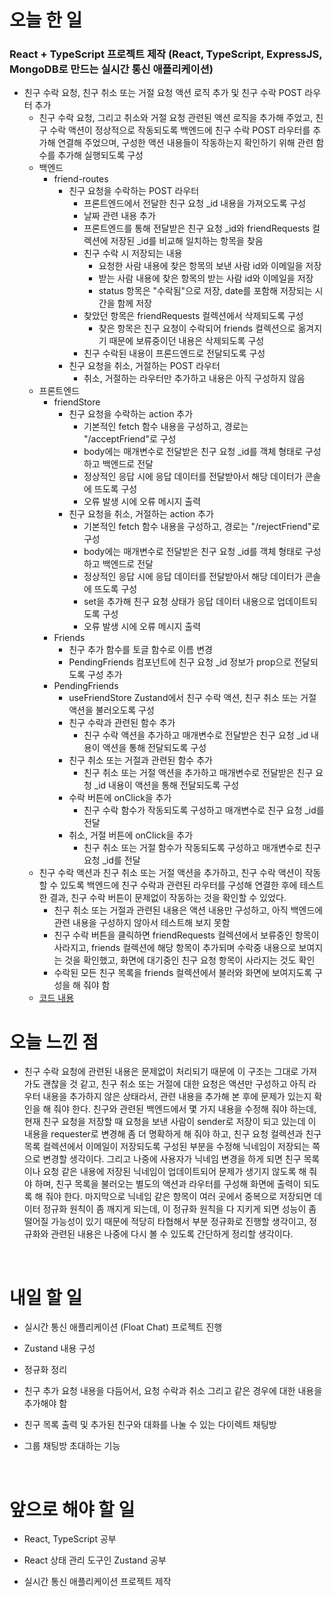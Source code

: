 # 오늘 한 일

### React + TypeScript 프로젝트 제작 (React, TypeScript, ExpressJS, MongoDB로 만드는 실시간 통신 애플리케이션)

- 친구 수락 요청, 친구 취소 또는 거절 요청 액션 로직 추가 및 친구 수락 POST 라우터 추가
  - 친구 수락 요청, 그리고 취소와 거절 요청 관련된 액션 로직을 추가해 주었고, 친구 수락 액션이 정상적으로 작동되도록 백엔드에 친구 수락 POST 라우터를 추가해 연결해 주었으며, 구성한 액션 내용들이 작동하는지 확인하기 위해 관련 함수를 추가해 실행되도록 구성
  - 백엔드
    - friend-routes
      - 친구 요청을 수락하는 POST 라우터
        - 프론트엔드에서 전달한 친구 요청 \_id 내용을 가져오도록 구성
        - 날짜 관련 내용 추가
        - 프론트엔드를 통해 전달받은 친구 요청 \_id와 friendRequests 컬렉션에 저장된 \_id를 비교해 일치하는 항목을 찾음
        - 친구 수락 시 저장되는 내용
          - 요청한 사람 내용에 찾은 항목의 보낸 사람 id와 이메일을 저장
          - 받는 사람 내용에 찾은 항목의 받는 사람 id와 이메일을 저장
          - status 항목은 "수락됨"으로 저장, date를 포함해 저장되는 시간을 함께 저장
        - 찾았던 항목은 friendRequests 컬렉션에서 삭제되도록 구성
          - 찾은 항목은 친구 요청이 수락되어 friends 컬렉션으로 옮겨지기 때문에 보류중이던 내용은 삭제되도록 구성
        - 친구 수락된 내용이 프론드엔드로 전달되도록 구성
      - 친구 요청을 취소, 거절하는 POST 라우터
        - 취소, 거절하는 라우터만 추가하고 내용은 아직 구성하지 않음
  - 프론트엔드
    - friendStore
      - 친구 요청을 수락하는 action 추가
        - 기본적인 fetch 함수 내용을 구성하고, 경로는 "/acceptFriend"로 구성
        - body에는 매개변수로 전달받은 친구 요청 \_id를 객체 형태로 구성하고 백엔드로 전달
        - 정상적인 응답 시에 응답 데이터를 전달받아서 해당 데이터가 콘솔에 뜨도록 구성
        - 오류 발생 시에 오류 메시지 출력
      - 친구 요청을 취소, 거절하는 action 추가
        - 기본적인 fetch 함수 내용을 구성하고, 경로는 "/rejectFriend"로 구성
        - body에는 매개변수로 전달받은 친구 요청 \_id를 객체 형태로 구성하고 백엔드로 전달
        - 정상적인 응답 시에 응답 데이터를 전달받아서 해당 데이터가 콘솔에 뜨도록 구성
        - set을 추가해 친구 요청 상태가 응답 데이터 내용으로 업데이트되도록 구성
        - 오류 발생 시에 오류 메시지 출력
    - Friends
      - 친구 추가 함수를 토글 함수로 이름 변경
      - PendingFriends 컴포넌트에 친구 요청 \_id 정보가 prop으로 전달되도록 구성 추가
    - PendingFriends
      - useFriendStore Zustand에서 친구 수락 액션, 친구 취소 또는 거절 액션을 불러오도록 구성
      - 친구 수락과 관련된 함수 추가
        - 친구 수락 액션을 추가하고 매개변수로 전달받은 친구 요청 \_id 내용이 액션을 통해 전달되도록 구성
      - 친구 취소 또는 거절과 관련된 함수 추가
        - 친구 취소 또는 거절 액션을 추가하고 매개변수로 전달받은 친구 요청 \_id 내용이 액션을 통해 전달되도록 구성
      - 수락 버튼에 onClick을 추가
        - 친구 수락 함수가 작동되도록 구성하고 매개변수로 친구 요청 \_id를 전달
      - 취소, 거절 버튼에 onClick을 추가
        - 친구 취소 또는 거절 함수가 작동되도록 구성하고 매개변수로 친구 요청 \_id를 전달
  - 친구 수락 액션과 친구 취소 또는 거절 액션을 추가하고, 친구 수락 액션이 작동할 수 있도록 백엔드에 친구 수락과 관련된 라우터를 구성해 연결한 후에 테스트한 결과, 친구 수락 버튼이 문제없이 작동하는 것을 확인할 수 있었다.
    - 친구 취소 또는 거절과 관련된 내용은 액션 내용만 구성하고, 아직 백엔드에 관련 내용을 구성하지 않아서 테스트해 보지 못함
    - 친구 수락 버튼을 클릭하면 friendRequests 컬렉션에서 보류중인 항목이 사라지고, friends 컬렉션에 해당 항목이 추가되며 수락중 내용으로 보여지는 것을 확인했고, 화면에 대기중인 친구 요청 항목이 사라지는 것도 확인
    - 수락된 모든 친구 목록을 friends 컬렉션에서 불러와 화면에 보여지도록 구성을 해 줘야 함
  - [코드 내용](https://github.com/jeongsangtae/float-chat/commit/f4ef1d95312d6dd35041083dbf30905c243212e6)

# 오늘 느낀 점

- 친구 수락 요청에 관련된 내용은 문제없이 처리되기 때문에 이 구조는 그대로 가져가도 괜찮을 것 같고, 친구 취소 또는 거절에 대한 요청은 액션만 구성하고 아직 라우터 내용을 추가하지 않은 상태라서, 관련 내용을 추가해 본 후에 문제가 있는지 확인을 해 줘야 한다. 친구와 관련된 백엔드에서 몇 가지 내용을 수정해 줘야 하는데, 현재 친구 요청을 저장할 때 요청을 보낸 사람이 sender로 저장이 되고 있는데 이 내용을 requester로 변경해 좀 더 명확하게 해 줘야 하고, 친구 요청 컬렉션과 친구 목록 컬렉션에서 이메일이 저장되도록 구성된 부분을 수정해 닉네임이 저장되는 쪽으로 변경할 생각이다. 그리고 나중에 사용자가 닉네임 변경을 하게 되면 친구 목록이나 요청 같은 내용에 저장된 닉네임이 업데이트되어 문제가 생기지 않도록 해 줘야 하며, 친구 목록을 불러오는 별도의 액션과 라우터를 구성해 화면에 출력이 되도록 해 줘야 한다. 마지막으로 닉네임 같은 항목이 여러 곳에서 중복으로 저장되면 데이터 정규화 원칙이 좀 깨지게 되는데, 이 정규화 원칙을 다 지키게 되면 성능이 좀 떨어질 가능성이 있기 때문에 적당히 타협해서 부분 정규화로 진행할 생각이고, 정규화와 관련된 내용은 나중에 다시 볼 수 있도록 간단하게 정리할 생각이다.

<br />

# 내일 할 일

- 실시간 통신 애플리케이션 (Float Chat) 프로젝트 진행

- Zustand 내용 구성

- 정규화 정리

- 친구 추가 요청 내용을 다듬어서, 요청 수락과 취소 그리고 같은 경우에 대한 내용을 추가해야 함

- 친구 목록 출력 및 추가된 친구와 대화를 나눌 수 있는 다이렉트 채팅방

- 그룹 채팅방 초대하는 기능

<br />

# 앞으로 해야 할 일

- React, TypeScript 공부

- React 상태 관리 도구인 Zustand 공부

- 실시간 통신 애플리케이션 프로젝트 제작
